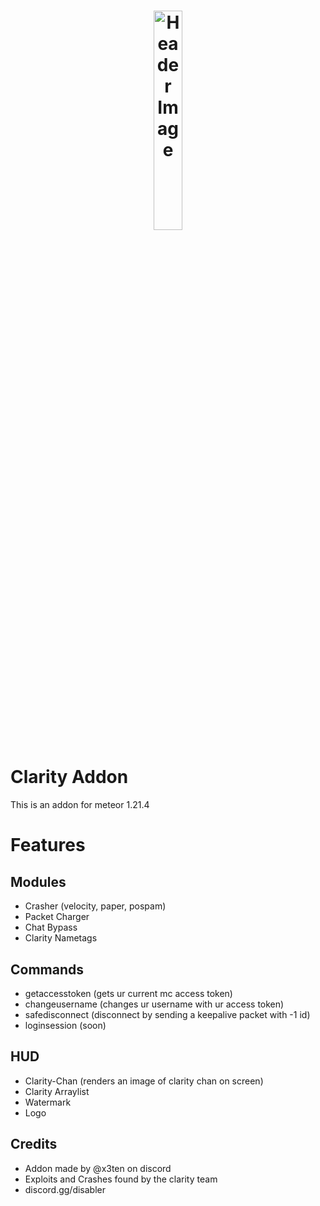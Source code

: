 <h1 align="center">
  <img src="https://r2.e-z.host/049cab41-5ed3-4a5c-a42f-5b83b721f333/pl71ntej.png" alt="Header Image" style="width:30%; max-width:600px;"/>
</h1>


# Clarity Addon
This is an addon for meteor 1.21.4

# Features
## Modules
- Crasher (velocity, paper, pospam)
- Packet Charger
- Chat Bypass
- Clarity Nametags

## Commands
- getaccesstoken (gets ur current mc access token)
- changeusername <accesstoken> <username> (changes ur username with ur access token)
- safedisconnect (disconnect by sending a keepalive packet with -1 id)
- loginsession (soon)

## HUD
- Clarity-Chan (renders an image of clarity chan on screen)
- Clarity Arraylist
- Watermark
- Logo


## Credits
- Addon made by @x3ten on discord
- Exploits and Crashes found by the clarity team
- discord.gg/disabler
